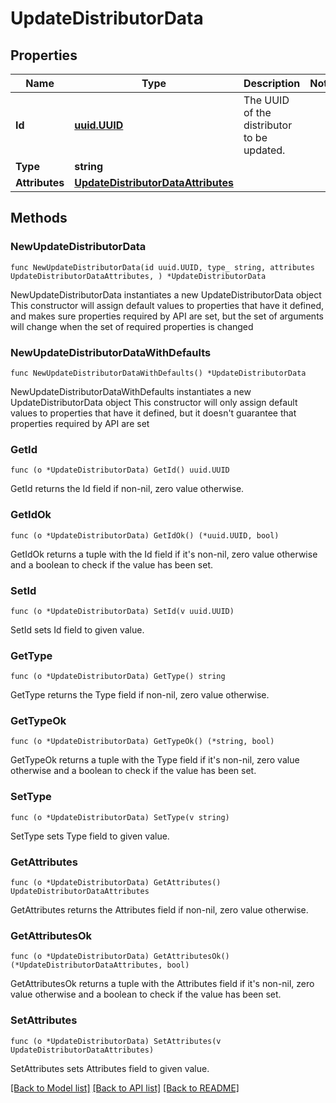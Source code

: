 # UpdateDistributorData

## Properties

Name | Type | Description | Notes
------------ | ------------- | ------------- | -------------
**Id** | [**uuid.UUID**](uuid.UUID.md) | The UUID of the distributor to be updated. | 
**Type** | **string** |  | 
**Attributes** | [**UpdateDistributorDataAttributes**](UpdateDistributorDataAttributes.md) |  | 

## Methods

### NewUpdateDistributorData

`func NewUpdateDistributorData(id uuid.UUID, type_ string, attributes UpdateDistributorDataAttributes, ) *UpdateDistributorData`

NewUpdateDistributorData instantiates a new UpdateDistributorData object
This constructor will assign default values to properties that have it defined,
and makes sure properties required by API are set, but the set of arguments
will change when the set of required properties is changed

### NewUpdateDistributorDataWithDefaults

`func NewUpdateDistributorDataWithDefaults() *UpdateDistributorData`

NewUpdateDistributorDataWithDefaults instantiates a new UpdateDistributorData object
This constructor will only assign default values to properties that have it defined,
but it doesn't guarantee that properties required by API are set

### GetId

`func (o *UpdateDistributorData) GetId() uuid.UUID`

GetId returns the Id field if non-nil, zero value otherwise.

### GetIdOk

`func (o *UpdateDistributorData) GetIdOk() (*uuid.UUID, bool)`

GetIdOk returns a tuple with the Id field if it's non-nil, zero value otherwise
and a boolean to check if the value has been set.

### SetId

`func (o *UpdateDistributorData) SetId(v uuid.UUID)`

SetId sets Id field to given value.


### GetType

`func (o *UpdateDistributorData) GetType() string`

GetType returns the Type field if non-nil, zero value otherwise.

### GetTypeOk

`func (o *UpdateDistributorData) GetTypeOk() (*string, bool)`

GetTypeOk returns a tuple with the Type field if it's non-nil, zero value otherwise
and a boolean to check if the value has been set.

### SetType

`func (o *UpdateDistributorData) SetType(v string)`

SetType sets Type field to given value.


### GetAttributes

`func (o *UpdateDistributorData) GetAttributes() UpdateDistributorDataAttributes`

GetAttributes returns the Attributes field if non-nil, zero value otherwise.

### GetAttributesOk

`func (o *UpdateDistributorData) GetAttributesOk() (*UpdateDistributorDataAttributes, bool)`

GetAttributesOk returns a tuple with the Attributes field if it's non-nil, zero value otherwise
and a boolean to check if the value has been set.

### SetAttributes

`func (o *UpdateDistributorData) SetAttributes(v UpdateDistributorDataAttributes)`

SetAttributes sets Attributes field to given value.



[[Back to Model list]](../README.md#documentation-for-models) [[Back to API list]](../README.md#documentation-for-api-endpoints) [[Back to README]](../README.md)


